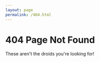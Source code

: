```yaml
---
layout: page
permalink: /404.html
---
```


# 404 Page Not Found

These aren't the droids you're looking for!
